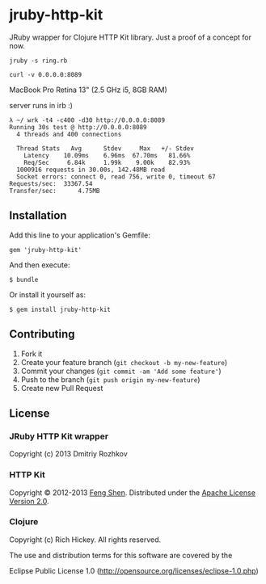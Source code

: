 jruby-http-kit
==============

JRuby wrapper for Clojure HTTP Kit library. Just a  proof of a concept for now.

```
jruby -s ring.rb

curl -v 0.0.0.0:8089
```

MacBook Pro Retina 13" (2.5 GHz i5, 8GB RAM)

server runs in irb :)

```
λ ~/ wrk -t4 -c400 -d30 http://0.0.0.0:8089
Running 30s test @ http://0.0.0.0:8089
  4 threads and 400 connections

  Thread Stats   Avg      Stdev     Max   +/- Stdev
    Latency    10.09ms    6.96ms  67.70ms   81.66%
    Req/Sec     6.84k     1.99k    9.00k    82.93%
  1000916 requests in 30.00s, 142.48MB read
  Socket errors: connect 0, read 756, write 0, timeout 67
Requests/sec:  33367.54
Transfer/sec:      4.75MB
```

## Installation

Add this line to your application's Gemfile:

    gem 'jruby-http-kit'

And then execute:

    $ bundle

Or install it yourself as:

    $ gem install jruby-http-kit

## Contributing

1. Fork it
2. Create your feature branch (`git checkout -b my-new-feature`)
3. Commit your changes (`git commit -am 'Add some feature'`)
4. Push to the branch (`git push origin my-new-feature`)
5. Create new Pull Request


## License

### JRuby HTTP Kit wrapper

Copyright (c) 2013 Dmitriy Rozhkov


### HTTP Kit

Copyright &copy; 2012-2013 [Feng Shen](http://shenfeng.me/). Distributed under the [Apache License Version 2.0](http://www.apache.org/licenses/LICENSE-2.0.html).


### Clojure

Copyright (c) Rich Hickey. All rights reserved.

The use and distribution terms for this software are covered by the

Eclipse Public License 1.0 (http://opensource.org/licenses/eclipse-1.0.php)

